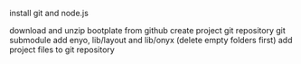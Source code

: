 install git and node.js

download and unzip bootplate from github
create project git repository
git submodule add enyo, lib/layout and lib/onyx (delete empty folders first)
add project files to git repository


